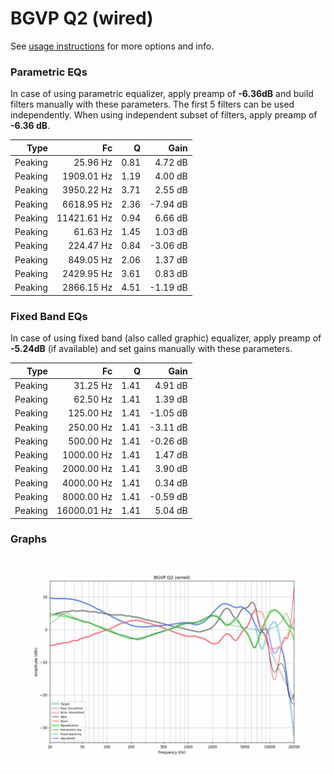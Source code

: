 # BGVP Q2 (wired)
See [usage instructions](https://github.com/jaakkopasanen/AutoEq#usage) for more options and info.

### Parametric EQs
In case of using parametric equalizer, apply preamp of **-6.36dB** and build filters manually
with these parameters. The first 5 filters can be used independently.
When using independent subset of filters, apply preamp of **-6.36 dB**.

| Type    | Fc          |    Q | Gain     |
|--------:|------------:|-----:|---------:|
| Peaking | 25.96 Hz    | 0.81 | 4.72 dB  |
| Peaking | 1909.01 Hz  | 1.19 | 4.00 dB  |
| Peaking | 3950.22 Hz  | 3.71 | 2.55 dB  |
| Peaking | 6618.95 Hz  | 2.36 | -7.94 dB |
| Peaking | 11421.61 Hz | 0.94 | 6.66 dB  |
| Peaking | 61.63 Hz    | 1.45 | 1.03 dB  |
| Peaking | 224.47 Hz   | 0.84 | -3.06 dB |
| Peaking | 849.05 Hz   | 2.06 | 1.37 dB  |
| Peaking | 2429.95 Hz  | 3.61 | 0.83 dB  |
| Peaking | 2866.15 Hz  | 4.51 | -1.19 dB |

### Fixed Band EQs
In case of using fixed band (also called graphic) equalizer, apply preamp of **-5.24dB**
(if available) and set gains manually with these parameters.

| Type    | Fc          |    Q | Gain     |
|--------:|------------:|-----:|---------:|
| Peaking | 31.25 Hz    | 1.41 | 4.91 dB  |
| Peaking | 62.50 Hz    | 1.41 | 1.39 dB  |
| Peaking | 125.00 Hz   | 1.41 | -1.05 dB |
| Peaking | 250.00 Hz   | 1.41 | -3.11 dB |
| Peaking | 500.00 Hz   | 1.41 | -0.26 dB |
| Peaking | 1000.00 Hz  | 1.41 | 1.47 dB  |
| Peaking | 2000.00 Hz  | 1.41 | 3.90 dB  |
| Peaking | 4000.00 Hz  | 1.41 | 0.34 dB  |
| Peaking | 8000.00 Hz  | 1.41 | -0.59 dB |
| Peaking | 16000.01 Hz | 1.41 | 5.04 dB  |

### Graphs
![](./BGVP%20Q2%20(wired).png)
